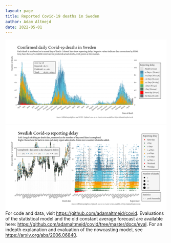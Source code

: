 ```yaml
---
layout: page
title: Reported Covid-19 deaths in Sweden
author: Adam Altmejd
date: 2022-05-01
---
```


![Graph of Swedish Covid-19 deaths with reporting delay.](deaths_lag_sweden_2022-05-01.png "Swedish Covid-19 deaths.")
![Graph of Swedish Covid-19 reporting delay in daily deaths.](lag_trend_sweden_2022-05-01.png "Trend in Swedish Covid-19 mortality reporting delay.")
For code and data, visit <https://github.com/adamaltmejd/covid>.
Evaluations of the statistical model and the old constant average forecast are available here: <https://github.com/adamaltmejd/covid/tree/master/docs/eval>.
For an indepth explanation and evaluation of the nowcasting model, see <https://arxiv.org/abs/2006.06840>.
